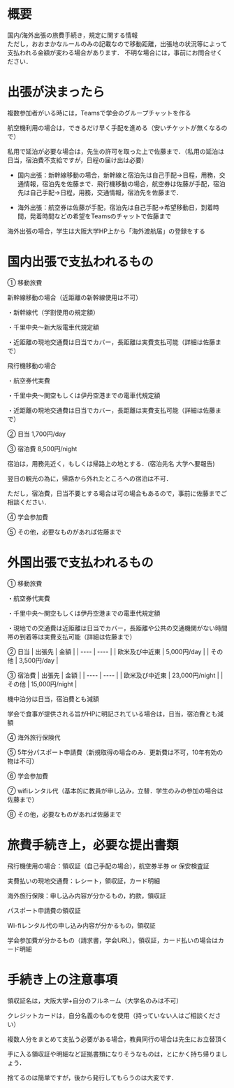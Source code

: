 <!--
記法チートシート
いらなかったら消してください
記号と本文の間は大体スペースが必要です
記号とスペースは必ず半角です

改行
行の末尾にスペース2個．こんな感じ→  
この行はPreviewでも改行されている

段落分け
空行は段落の境目として認識される．
この行は↑と同じ段落．
改行されずにまとめて一つの段落になる．

この行は別段落として少しスペースを空けて表示される．

見出し
# 最大
###### 最小

箇条書き
+ プラス
- マイナス
* アスタリスク
  * 行頭にスペース2個で入れ子

番号つき箇条書き
1. 数字とピリオドであればなんでもいい
1. Previewになるとき自動で通し番号がつく
-->

# 概要

国内/海外出張の旅費手続き，規定に関する情報  
ただし，おおまかなルールのみの記載なので移動距離，出張地の状況等によって支払われる金額が変わる場合があります．
不明な場合には，事前にお問合せください．

# 出張が決まったら

複数参加者がいる時には，Teamsで学会のグループチャットを作る

航空機利用の場合は，できるだけ早く手配を進める（安いチケットが無くなるので）

私用で延泊が必要な場合は，先生の許可を取った上で佐藤まで．（私用の延泊は日当，宿泊費不支給ですが，日程の届け出は必要）

- 国内出張：新幹線移動の場合，新幹線と宿泊先は自己手配→日程，用務，交通情報，宿泊先を佐藤まで．飛行機移動の場合，航空券は佐藤が手配，宿泊先は自己手配→日程，用務，交通情報，宿泊先を佐藤まで．

- 海外出張：航空券は佐藤が手配，宿泊先は自己手配→希望移動日，到着時間，発着時間などの希望をTeamsのチャットで佐藤まで

海外出張の場合，学生は大阪大学HP上から「海外渡航届」の登録をする

# 国内出張で支払われるもの

① 移動旅費

新幹線移動の場合（近距離の新幹線使用は不可）

・新幹線代（学割使用の規定額）

・千里中央～新大阪電車代規定額

・近距離の現地交通費は日当でカバー，長距離は実費支払可能（詳細は佐藤まで）

飛行機移動の場合

・航空券代実費

・千里中央～関空もしくは伊丹空港までの電車代規定額

・近距離の現地交通費は日当でカバー，長距離は実費支払可能（詳細は佐藤まで）

② 日当 1,700円/day

③ 宿泊費 8,500円/night

宿泊は，用務先近く，もしくは帰路上の地とする．(宿泊先名 大学へ要報告)

翌日の観光の為に，帰路から外れたところへの宿泊は不可．

ただし，宿泊費，日当不要とする場合は可の場合もあるので，事前に佐藤までご相談ください．

④ 学会参加費

⑤ その他，必要なものがあれば佐藤まで

# 外国出張で支払われるもの

① 移動旅費

・航空券代実費

・千里中央～関空もしくは伊丹空港までの電車代規定額

・現地での交通費は近距離は日当でカバー，長距離や公共の交通機関がない時間帯の到着等は実費支払可能（詳細は佐藤まで）

② 日当
| 出張先 | 金額 |
| ---- | ---- |
| 欧米及び中近東 | 5,000円/day |
| その他 | 3,500円/day |

③ 宿泊費
| 出張先 | 金額 |
| ---- | ---- |
| 欧米及び中近東 | 23,000円/night |
| その他 | 15,000円/night |

機中泊分は日当，宿泊費とも減額

学会で食事が提供される旨がHPに明記されている場合は，日当，宿泊費とも減額

④ 海外旅行保険代

⑤ 5年分パスポート申請費（新規取得の場合のみ．更新費は不可，10年有効の物は不可）

⑥ 学会参加費

⑦ wifiレンタル代（基本的に教員が申し込み，立替．学生のみの参加の場合は佐藤まで）

⑧ その他，必要なものがあれば佐藤まで

# 旅費手続き上，必要な提出書類

飛行機使用の場合：領収証（自己手配の場合），航空券半券 or 保安検査証

実費払いの現地交通費：レシート，領収証，カード明細

海外旅行保険：申し込み内容が分かるもの，約款，領収証

パスポート申請費の領収証

Wi-fiレンタル代の申し込み内容が分かるもの，領収証

学会参加費が分かるもの（請求書，学会URL），領収証，カード払いの場合はカード明細

# 手続き上の注意事項

領収証名は，大阪大学+自分のフルネーム（大学名のみは不可）

クレジットカードは，自分名義のものを使用（持っていない人はご相談ください）

複数人分をまとめて支払う必要がある場合，教員同行の場合は先生にお立替頂く

手に入る領収証や明細など証拠書類になりそうなものは，とにかく持ち帰りましょう．

捨てるのは簡単ですが，後から発行してもらうのは大変です．
